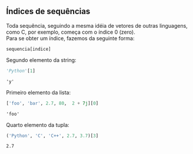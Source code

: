 ## Índices de sequências

Toda sequência, seguindo a mesma idéia de vetores de outras linguagens, como
C, por exemplo, começa com o índice 0 (zero).  
Para se obter um índice, fazemos da seguinte forma:  
  
`sequencia[indice]`

Segundo elemento da string:

```python
'Python'[1]
```

```
'y'
```

Primeiro elemento da lista:

```python
['foo', 'bar', 2.7, 80,  2 + 7j][0]
```

```
'foo'
```

Quarto elemento da tupla:

```python
('Python', 'C', 'C++', 2.7, 3.7)[3]
```

```
2.7
```

